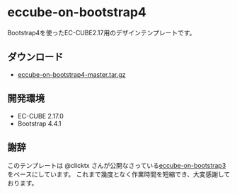 # eccube-on-bootstrap4
Bootstrap4を使ったEC-CUBE2.17用のデザインテンプレートです。

## ダウンロード
* [eccube-on-bootstrap4-master.tar.gz](https://github.com/pineray/eccube-on-bootstrap4/archive/master.tar.gz)

## 開発環境
* EC-CUBE 2.17.0
* Bootstrap 4.4.1

## 謝辞
このテンプレートは @clicktx さんが公開なさっている[eccube-on-bootstrap3](https://github.com/clicktx/eccube-on-bootstrap3)をベースにしています。
これまで幾度となく作業時間を短縮でき、大変感謝しております。